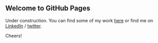 ## Welcome to GitHub Pages

Under construction. You can find some of my work [here](https://github.com/ytoren) or find me on [LinkedIn](https://linkedin.com/in/ytoren) / [twitter](https://www.twitter.com/BigEndianB).

Cheers!
